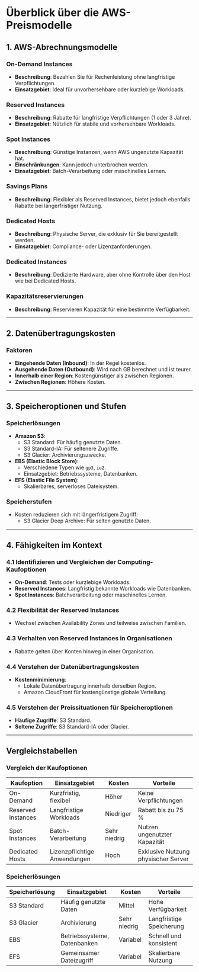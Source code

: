 # Überblick über die AWS-Preismodelle

## 1. AWS-Abrechnungsmodelle

### On-Demand Instances
- **Beschreibung**: Bezahlen Sie für Rechenleistung ohne langfristige Verpflichtungen.
- **Einsatzgebiet**: Ideal für unvorhersehbare oder kurzlebige Workloads.

### Reserved Instances
- **Beschreibung**: Rabatte für langfristige Verpflichtungen (1 oder 3 Jahre).
- **Einsatzgebiet**: Nützlich für stabile und vorhersehbare Workloads.

### Spot Instances
- **Beschreibung**: Günstige Instanzen, wenn AWS ungenutzte Kapazität hat. 
- **Einschränkungen**: Kann jedoch unterbrochen werden.
- **Einsatzgebiet**: Batch-Verarbeitung oder maschinelles Lernen.

### Savings Plans
- **Beschreibung**: Flexibler als Reserved Instances, bietet jedoch ebenfalls Rabatte bei längerfristiger Nutzung.

### Dedicated Hosts
- **Beschreibung**: Physische Server, die exklusiv für Sie bereitgestellt werden.
- **Einsatzgebiet**: Compliance- oder Lizenzanforderungen.

### Dedicated Instances
- **Beschreibung**: Dedizierte Hardware, aber ohne Kontrolle über den Host wie bei Dedicated Hosts.

### Kapazitätsreservierungen
- **Beschreibung**: Reservieren Kapazität für eine bestimmte Verfügbarkeit.

---

## 2. Datenübertragungskosten

### Faktoren
- **Eingehende Daten (Inbound)**: In der Regel kostenlos.
- **Ausgehende Daten (Outbound)**: Wird nach GB berechnet und ist teurer.
- **Innerhalb einer Region**: Kostengünstiger als zwischen Regionen.
- **Zwischen Regionen**: Höhere Kosten.

---

## 3. Speicheroptionen und Stufen

### Speicherlösungen
- **Amazon S3**:
  - S3 Standard: Für häufig genutzte Daten.
  - S3 Standard-IA: Für seltenere Zugriffe.
  - S3 Glacier: Archivierungszwecke.
- **EBS (Elastic Block Store)**:
  - Verschiedene Typen wie `gp3`, `io2`.
  - Einsatzgebiet: Betriebssysteme, Datenbanken.
- **EFS (Elastic File System)**:
  - Skalierbares, serverloses Dateisystem.

### Speicherstufen
- Kosten reduzieren sich mit längerfristigem Zugriff:
  - S3 Glacier Deep Archive: Für selten genutzte Daten.

---

## 4. Fähigkeiten im Kontext

### 4.1 Identifizieren und Vergleichen der Computing-Kaufoptionen
- **On-Demand**: Tests oder kurzlebige Workloads.
- **Reserved Instances**: Langfristig bekannte Workloads wie Datenbanken.
- **Spot Instances**: Batchverarbeitung oder maschinelles Lernen.

### 4.2 Flexibilität der Reserved Instances
- Wechsel zwischen Availability Zones und teilweise zwischen Familien.

### 4.3 Verhalten von Reserved Instances in Organisationen
- Rabatte gelten über Konten hinweg in einer Organisation.

### 4.4 Verstehen der Datenübertragungskosten
- **Kostenminimierung**:
  - Lokale Datenübertragung innerhalb derselben Region.
  - Amazon CloudFront für kostengünstige globale Verteilung.

### 4.5 Verstehen der Preissituationen für Speicheroptionen
- **Häufige Zugriffe**: S3 Standard.
- **Seltene Zugriffe**: S3 Standard-IA oder Glacier.

---

## Vergleichstabellen

### Vergleich der Kaufoptionen

| Kaufoption        | Einsatzgebiet            | Kosten         | Vorteile                               |
|--------------------|--------------------------|----------------|----------------------------------------|
| On-Demand         | Kurzfristig, flexibel    | Höher          | Keine Verpflichtungen                  |
| Reserved Instances| Langfristige Workloads   | Niedriger      | Rabatt bis zu 75 %                     |
| Spot Instances    | Batch-Verarbeitung       | Sehr niedrig   | Nutzen ungenutzter Kapazität           |
| Dedicated Hosts   | Lizenzpflichtige Anwendungen | Hoch       | Exklusive Nutzung physischer Server    |

### Speicherlösungen

| Speicherlösung    | Einsatzgebiet            | Kosten         | Vorteile                               |
|--------------------|--------------------------|----------------|----------------------------------------|
| S3 Standard       | Häufig genutzte Daten    | Mittel         | Hohe Verfügbarkeit                     |
| S3 Glacier        | Archivierung             | Sehr niedrig   | Langfristige Speicherung               |
| EBS               | Betriebssysteme, Datenbanken | Variabel   | Schnell und konsistent                 |
| EFS               | Gemeinsamer Dateizugriff | Variabel       | Skalierbare Nutzung                    |
